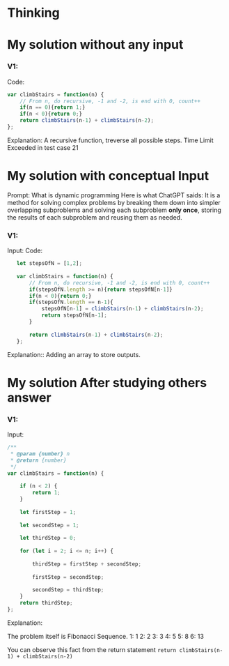 


# Thinking



# My solution without any input

### V1:
Code:
```js
var climbStairs = function(n) {
    // From n, do recursive, -1 and -2, is end with 0, count++
    if(n == 0){return 1;}
    if(n < 0){return 0;}
    return climbStairs(n-1) + climbStairs(n-2);
};
```
Explanation:
A recursive function, treverse all possible steps.
Time Limit Exceeded in test case 21

# My solution with conceptual Input


Prompt: What is dynamic programming
Here is what ChatGPT saids:
It is a method for solving complex problems by breaking them down into simpler overlapping subproblems and solving each subproblem **only once**, storing the results of each subproblem and reusing them as needed. 

### V1: 
Input:
Code:
```js
   let stepsOfN = [1,2];
   
   var climbStairs = function(n) {
       // From n, do recursive, -1 and -2, is end with 0, count++
       if(stepsOfN.length >= n){return stepsOfN[n-1]}
       if(n < 0){return 0;}
       if(stepsOfN.length == n-1){
           stepsOfN[n-1] = climbStairs(n-1) + climbStairs(n-2);
           return stepsOfN[n-1];
       }
   
       return climbStairs(n-1) + climbStairs(n-2);
   };  
```
Explanation::
Adding an array to store outputs.
# My solution After studying others answer

### V1: 
Input:
```js
/**
 * @param {number} n
 * @return {number}
 */
var climbStairs = function(n) {
    
    if (n < 2) {
        return 1;
    }
    
    let firstStep = 1;
    
    let secondStep = 1;
    
    let thirdStep = 0;
    
    for (let i = 2; i <= n; i++) {
        
        thirdStep = firstStep + secondStep;
        
        firstStep = secondStep;
        
        secondStep = thirdStep;
    }
    return thirdStep;
};
```
Explanation:

The problem itself is Fibonacci Sequence.
1: 1
2: 2
3: 3
4: 5
5: 8
6: 13

You can observe this fact from the return statement `return climbStairs(n-1) + climbStairs(n-2)`